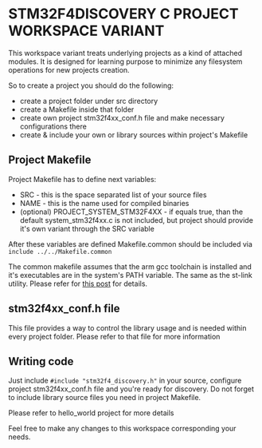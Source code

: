 STM32F4DISCOVERY C PROJECT WORKSPACE VARIANT
===

This workspace variant treats underlying projects as a kind of attached modules. It is designed for learning purpose to minimize any filesystem operations for new projects creation. 

So to create a project you should do the following:
* create a project folder under src directory
* create a Makefile inside that folder
* create own project stm32f4xx_conf.h file and make necessary configurations there
* create & include your own or library sources within project's Makefile

Project Makefile
---

Project Makefile has to define next variables:
* SRC - this is the space separated list of your source files
* NAME - this is the name used for compiled binaries
* (optional) PROJECT_SYSTEM_STM32F4XX - if equals true, than the default system_stm32f4xx.c is not included, but project should provide it's own variant through the SRC variable

After these variables are defined Makefile.common should be included via ```include ../../Makefile.common```

The common makefile assumes that the arm gcc toolchain is installed and it's executables are in the system's PATH variable. The same as the st-link utility. Please refer for [this post](http://denyadzi.github.io/blog/2014/12/25/installing-neccessary-tools-for-stm32f4discovery/) for details.

stm32f4xx_conf.h file
---

This file provides a way to control the library usage and is needed within every project folder. Please refer to that file for more information

Writing code
---

Just include ```#include "stm32f4_discovery.h"``` in your source, configure project stm32f4xx_conf.h file and you're ready for discovery. Do not forget to include library source files you need in project Makefile.

Please refer to hello_world project for more details


Feel free to make any changes to this workspace corresponding your needs.

